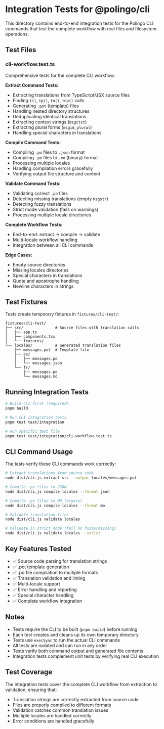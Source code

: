 # Integration Tests for @polingo/cli

This directory contains end-to-end integration tests for the Polingo CLI commands that test the complete workflow with real files and filesystem operations.

## Test Files

### cli-workflow.test.ts

Comprehensive tests for the complete CLI workflow:

**Extract Command Tests:**

- Extracting translations from TypeScript/JSX source files
- Finding `t()`, `tp()`, `tn()`, `tnp()` calls
- Generating `.pot` (template) files
- Handling nested directory structures
- Deduplicating identical translations
- Extracting context strings (`msgctxt`)
- Extracting plural forms (`msgid_plural`)
- Handling special characters in translations

**Compile Command Tests:**

- Compiling `.po` files to `.json` format
- Compiling `.po` files to `.mo` (binary) format
- Processing multiple locales
- Handling compilation errors gracefully
- Verifying output file structure and content

**Validate Command Tests:**

- Validating correct `.po` files
- Detecting missing translations (empty `msgstr`)
- Detecting fuzzy translations
- Strict mode validation (fails on warnings)
- Processing multiple locale directories

**Complete Workflow Tests:**

- End-to-end: extract → compile → validate
- Multi-locale workflow handling
- Integration between all CLI commands

**Edge Cases:**

- Empty source directories
- Missing locales directories
- Special characters in translations
- Quote and apostrophe handling
- Newline characters in strings

## Test Fixtures

Tests create temporary fixtures in `fixtures/cli-test/`:

```
fixtures/cli-test/
├── src/              # Source files with translation calls
│   ├── app.ts
│   ├── components.tsx
│   └── features/
└── locales/          # Generated translation files
    ├── messages.pot  # Template file
    ├── es/
    │   ├── messages.po
    │   └── messages.json
    └── fr/
        ├── messages.po
        └── messages.mo
```

## Running Integration Tests

```bash
# Build CLI first (required)
pnpm build

# Run CLI integration tests
pnpm test test/integration

# Run specific test file
pnpm test test/integration/cli-workflow.test.ts
```

## CLI Command Usage

The tests verify these CLI commands work correctly:

```bash
# Extract translations from source code
node dist/cli.js extract src --output locales/messages.pot

# Compile .po files to JSON
node dist/cli.js compile locales --format json

# Compile .po files to MO (binary)
node dist/cli.js compile locales --format mo

# Validate translation files
node dist/cli.js validate locales

# Validate in strict mode (fail on fuzzy/missing)
node dist/cli.js validate locales --strict
```

## Key Features Tested

- ✅ Source code parsing for translation strings
- ✅ .pot template generation
- ✅ .po file compilation to multiple formats
- ✅ Translation validation and linting
- ✅ Multi-locale support
- ✅ Error handling and reporting
- ✅ Special character handling
- ✅ Complete workflow integration

## Notes

- Tests require the CLI to be built (`pnpm build`) before running
- Each test creates and cleans up its own temporary directory
- Tests use `execSync` to run the actual CLI commands
- All tests are isolated and can run in any order
- Tests verify both command output and generated file contents
- Integration tests complement unit tests by verifying real CLI execution

## Test Coverage

The integration tests cover the complete CLI workflow from extraction to validation, ensuring that:

- Translation strings are correctly extracted from source code
- Files are properly compiled to different formats
- Validation catches common translation issues
- Multiple locales are handled correctly
- Error conditions are handled gracefully
